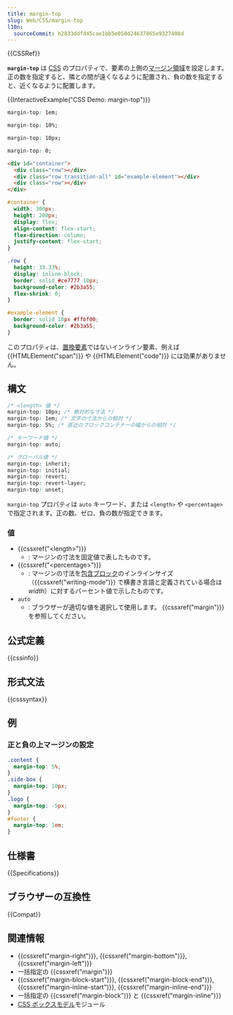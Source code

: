 ```yaml
---
title: margin-top
slug: Web/CSS/margin-top
l10n:
  sourceCommit: b2833ddfd45cae1bb5e050d24637865e9327408d
---
```


{{CSSRef}}

**`margin-top`** は [CSS](/ja/docs/Web/CSS) のプロパティで、要素の上側の[マージン領域](/ja/docs/Web/CSS/CSS_box_model/Introduction_to_the_CSS_box_model#マージン領域)を設定します。正の数を指定すると、隣との間が遠くなるように配置され、負の数を指定すると、近くなるように配置します。

{{InteractiveExample("CSS Demo: margin-top")}}

```css interactive-example-choice
margin-top: 1em;
```

```css interactive-example-choice
margin-top: 10%;
```

```css interactive-example-choice
margin-top: 10px;
```

```css interactive-example-choice
margin-top: 0;
```

```html interactive-example
<div id="container">
  <div class="row"></div>
  <div class="row transition-all" id="example-element"></div>
  <div class="row"></div>
</div>
```

```css interactive-example
#container {
  width: 300px;
  height: 200px;
  display: flex;
  align-content: flex-start;
  flex-direction: column;
  justify-content: flex-start;
}

.row {
  height: 33.33%;
  display: inline-block;
  border: solid #ce7777 10px;
  background-color: #2b3a55;
  flex-shrink: 0;
}

#example-element {
  border: solid 10px #ffbf00;
  background-color: #2b3a55;
}
```

このプロパティは、[置換要素](/ja/docs/Web/CSS/Replaced_element)ではないインライン要素、例えば {{HTMLElement("span")}} や {{HTMLElement("code")}} には効果がありません。

## 構文

```css
/* <length> 値 */
margin-top: 10px; /* 絶対的な寸法 */
margin-top: 1em; /* 文字の寸法からの相対 */
margin-top: 5%; /* 直近のブロックコンテナーの幅からの相対 */

/* キーワード値 */
margin-top: auto;

/* グローバル値 */
margin-top: inherit;
margin-top: initial;
margin-top: revert;
margin-top: revert-layer;
margin-top: unset;
```

`margin-top` プロパティは `auto` キーワード、または `<length>` や `<percentage>` で指定されます。正の数、ゼロ、負の数が指定できます。

### 値

- {{cssxref("&lt;length&gt;")}}
  - : マージンの寸法を固定値で表したものです。
- {{cssxref("&lt;percentage&gt;")}}
  - : マージンの寸法を[包含ブロック](/ja/docs/Web/CSS/Containing_block)のインラインサイズ（{{cssxref("writing-mode")}} で横書き言語と定義されている場合は _width_）に対するパーセント値で示したものです。
- `auto`
  - : ブラウザーが適切な値を選択して使用します。 {{cssxref("margin")}} を参照してください。

## 公式定義

{{cssinfo}}

## 形式文法

{{csssyntax}}

## 例

### 正と負の上マージンの設定

```css
.content {
  margin-top: 5%;
}
.side-box {
  margin-top: 10px;
}
.logo {
  margin-top: -5px;
}
#footer {
  margin-top: 1em;
}
```

## 仕様書

{{Specifications}}

## ブラウザーの互換性

{{Compat}}

## 関連情報

- {{cssxref("margin-right")}}, {{cssxref("margin-bottom")}}, {{cssxref("margin-left")}}
- 一括指定の {{cssxref("margin")}}
- {{cssxref("margin-block-start")}}, {{cssxref("margin-block-end")}}, {{cssxref("margin-inline-start")}}, {{cssxref("margin-inline-end")}}
- 一括指定の {{cssxref("margin-block")}} と {{cssxref("margin-inline")}}
- [CSS ボックスモデル](/ja/docs/Web/CSS/CSS_box_model)モジュール

